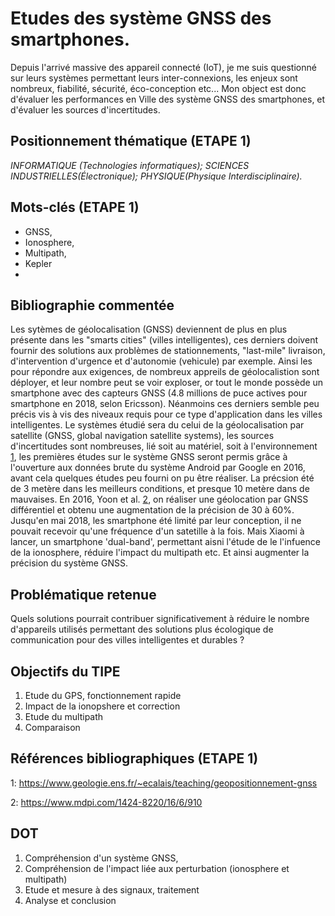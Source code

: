 # Etudes des système GNSS des smartphones.
Depuis l'arrivé massive des appareil connecté (IoT), je me suis questionné sur leurs systèmes permettant leurs inter-connexions, les enjeux sont nombreux,
fiabilité, sécurité, éco-conception etc... Mon object est donc d'évaluer les performances en Ville des système GNSS des smartphones, et d'évaluer les sources
d'incertitudes.

## Positionnement thématique (ETAPE 1) 

*INFORMATIQUE (Technologies informatiques); SCIENCES INDUSTRIELLES(Électronique); PHYSIQUE(Physique Interdisciplinaire).*

## Mots-clés (ETAPE 1) 
* GNSS,  
* Ionosphere,
* Multipath,
* Kepler
* 


## Bibliographie commentée 

Les sytèmes de géolocalisation (GNSS) deviennent de plus en plus présente dans les "smarts cities" (villes intelligentes), 
ces derniers doivent fournir des solutions aux problèmes de stationnements, "last-mile" livraison, d'intervention d'urgence et d'autonomie (vehicule) par exemple.
Ainsi les pour répondre aux exigences, de nombreux appreils de géolocalistion sont déployer, et leur nombre peut se voir exploser, or tout le monde possède un
smartphone avec des capteurs GNSS (4.8 millions de puce actives pour smartphone en 2018, selon Ericsson). Néanmoins ces derniers semble peu précis vis à vis des 
niveaux requis pour ce type d'application dans les villes intelligentes.
Le systèmes étudié sera du celui de la géolocalisation par satellite (GNSS, global navigation satellite systems), les sources d'incertitudes sont nombreuses, lié
soit au matériel, soit à l'environnement [1], les premières études sur le système GNSS seront permis grâce à l'ouverture aux données brute du système Android par
Google en 2016, avant cela quelques études peu fourni on pu être réaliser. La précsion été de 3 metère dans les meilleurs conditions, et presque 10 metère dans de
mauvaises. En 2016, Yoon et al. [2], on réaliser une géolocation par GNSS différentiel et obtenu une augmentation de la précision de 30 à 60%. Jusqu'en mai 2018,
les smartphone été limité par leur conception, il ne pouvait recevoir qu'une fréquence d'un satetille à la fois. Mais Xiaomi à lancer, un smartphone 'dual-band',
permettant aisni l'étude de le l'infuence de la ionosphere, réduire l'impact du multipath etc. Et ainsi augmenter la précision du système GNSS.

## Problématique retenue 
Quels solutions pourrait contribuer significativement à réduire le nombre d'appareils utilisés permettant des solutions plus écologique de communication pour des 
villes intelligentes et durables ?

## Objectifs du TIPE 
1. Etude du GPS, fonctionnement rapide
2. Impact de la ionopshere et correction
3. Etude du multipath
4. Comparaison


## Références bibliographiques (ETAPE 1) 
[1]: https://www.geologie.ens.fr/~ecalais/teaching/geopositionnement-gnss
1: https://www.geologie.ens.fr/~ecalais/teaching/geopositionnement-gnss

[2]: https://www.mdpi.com/1424-8220/16/6/910
2: https://www.mdpi.com/1424-8220/16/6/910

## DOT
1. Compréhension d'un système GNSS,
2. Compréhension de l'impact liée aux perturbation (ionosphere et multipath)
3. Etude et mesure à des signaux, traitement
4. Analyse et conclusion

